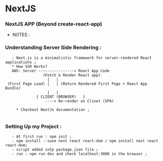 # NextJS

### NextJS APP (Beyond create-react-app)

* NOTES :

###  Understanding Server Side Rendering :

```
   - Next.js is a minimalistic framework for server-rendered React applications ;
   * How SSR Works?
   ANS: Server ----------------> React App Code
                 (Fetch & Render React app)
                   |   |
 (First Page Load) |   | (Return Rendered First Page + React App Bundle)
                   |   | 
              { CLIENT (BROWSER)   }
                  ----> Re-render on Clinet (SPA)

     * Checkout NextJs documentation ;
     
```

### Setting Up my Project :

```
   - At first run : npm init ;
   - npm install --save next react react-dom / npm install next react react-dom;
   - script added intp package.json file ;
   - run : npm run dev and check localhost:3000 in the browser ;



```
